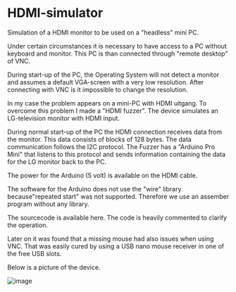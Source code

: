 # HDMI-simulator
Simulation of a HDMI monitor to be used on a "headless" mini PC.

Under certain circumstances it is necessary to have access to a PC without keyboard and monitor.
This PC is than connected through "remote desktop" of VNC.

During start-up of the PC, the Operating System will not detect a monitor and assumes a default VGA-screen with a very low resolution.
After connecting with VNC is it impossible to change the resolution.

In my case the problem appears on a mini-PC with HDMI uitgang.  To overcome this problem I made a "HDMI fuzzer".
The device simulates an LG-television monitor with HDMI input.

During normal start-up of the PC the HDMI connection receives data from the monitor.  This data consists of blocks of 128 bytes.
The data communication follows the I2C protocol.  The Fuzzer has a "Arduino Pro Mini" that listens to this protocol and sends information containing the data for the LG monitor back to the PC.

The power for the Arduino (5 volt) is available on the HDMI cable.

The software for the Arduino does not use the "wire" library because"repeated start" was not supported.  Therefore 
we use an assember program without any library.

The sourcecode is available here.  The code is heavily commented to clarify the operation.

Later on it was found that a missing mouse had also issues when using VNC.  That was easily cured by using a USB nano mouse receiver in one of the free USB slots.

Below is a picture of the device. 

![image](https://github.com/Edzelf/HDMI-simulator/assets/18257026/abb9495b-c51a-4943-9093-cb7443618646)
